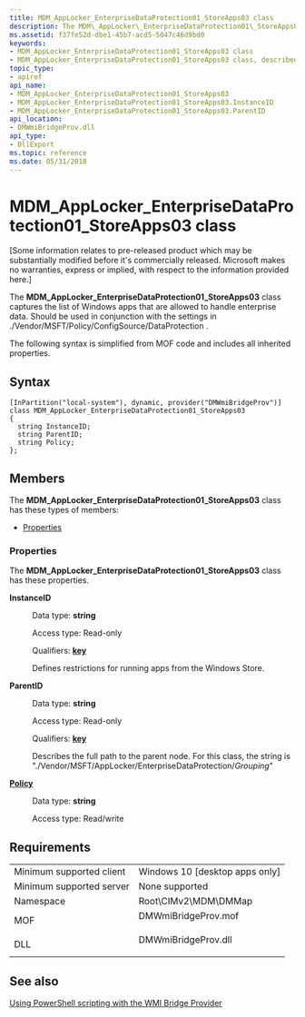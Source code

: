```yaml
---
title: MDM_AppLocker_EnterpriseDataProtection01_StoreApps03 class
description: The MDM\_AppLocker\_EnterpriseDataProtection01\_StoreApps03 class captures the list of Windows apps that are allowed to handle enterprise data. Should be used in conjunction with the settings in ./Vendor/MSFT/Policy/ConfigSource/DataProtection .
ms.assetid: f37fe52d-dbe1-45b7-acd5-5047c46d9bd0
keywords:
- MDM_AppLocker_EnterpriseDataProtection01_StoreApps03 class
- MDM_AppLocker_EnterpriseDataProtection01_StoreApps03 class, described
topic_type:
- apiref
api_name:
- MDM_AppLocker_EnterpriseDataProtection01_StoreApps03
- MDM_AppLocker_EnterpriseDataProtection01_StoreApps03.InstanceID
- MDM_AppLocker_EnterpriseDataProtection01_StoreApps03.ParentID
api_location:
- DMWmiBridgeProv.dll
api_type:
- DllExport
ms.topic: reference
ms.date: 05/31/2018
---
```


# MDM\_AppLocker\_EnterpriseDataProtection01\_StoreApps03 class

\[Some information relates to pre-released product which may be substantially modified before it's commercially released. Microsoft makes no warranties, express or implied, with respect to the information provided here.\]

The **MDM\_AppLocker\_EnterpriseDataProtection01\_StoreApps03** class captures the list of Windows apps that are allowed to handle enterprise data. Should be used in conjunction with the settings in ./Vendor/MSFT/Policy/ConfigSource/DataProtection .

The following syntax is simplified from MOF code and includes all inherited properties.

## Syntax

``` syntax
[InPartition("local-system"), dynamic, provider("DMWmiBridgeProv")]
class MDM_AppLocker_EnterpriseDataProtection01_StoreApps03
{
  string InstanceID;
  string ParentID;
  string Policy;
};
```

## Members

The **MDM\_AppLocker\_EnterpriseDataProtection01\_StoreApps03** class has these types of members:

-   [Properties](#properties)

### Properties

The **MDM\_AppLocker\_EnterpriseDataProtection01\_StoreApps03** class has these properties.

<dl> <dt>

**InstanceID**
</dt> <dd> <dl> <dt>

Data type: **string**
</dt> <dt>

Access type: Read-only
</dt> <dt>

Qualifiers: [**key**](/windows/desktop/WmiSdk/key-qualifier)
</dt> </dl>

Defines restrictions for running apps from the Windows Store.

</dd> <dt>

**ParentID**
</dt> <dd> <dl> <dt>

Data type: **string**
</dt> <dt>

Access type: Read-only
</dt> <dt>

Qualifiers: [**key**](/windows/desktop/WmiSdk/key-qualifier)
</dt> </dl>

Describes the full path to the parent node. For this class, the string is "./Vendor/MSFT/AppLocker/EnterpriseDataProtection/*Grouping*"

</dd> <dt>

[**Policy**](/windows/client-management/mdm/applocker-csp)
</dt> <dd> <dl> <dt>

Data type: **string**
</dt> <dt>

Access type: Read/write
</dt> </dl>

</dd> </dl>

## Requirements



|                                     |                                                                                                |
|-------------------------------------|------------------------------------------------------------------------------------------------|
| Minimum supported client<br/> | Windows 10 \[desktop apps only\]<br/>                                                    |
| Minimum supported server<br/> | None supported<br/>                                                                      |
| Namespace<br/>                | Root\\CIMv2\\MDM\\DMMap<br/>                                                             |
| MOF<br/>                      | <dl> <dt>DMWmiBridgeProv.mof</dt> </dl> |
| DLL<br/>                      | <dl> <dt>DMWmiBridgeProv.dll</dt> </dl> |



## See also

<dl> <dt>

[Using PowerShell scripting with the WMI Bridge Provider](/windows/client-management/mdm/using-powershell-scripting-with-the-wmi-bridge-provider)
</dt> </dl>

 

